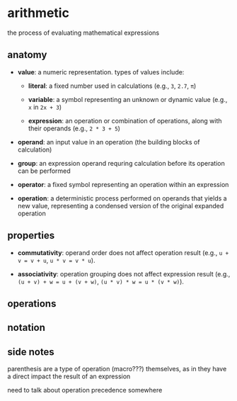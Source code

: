 # arithmetic

the process of evaluating mathematical expressions

## anatomy

- **value**: a numeric representation. types of values include:

  - **literal**: a fixed number used in calculations (e.g., `3`, `2.7`, `π`)
 
  - **variable**: a symbol representing an unknown or dynamic value (e.g., `x` in `2x + 3`)

  - **expression**: an operation or combination of operations, along with their operands  (e.g., `2 * 3 + 5`)
 
- **operand**: an input value in an operation (the building blocks of calculation)

- **group**: an expression operand requring calculation before its operation can be performed

- **operator**: a fixed symbol representing an operation within an expression

- **operation**: a deterministic process performed on operands that yields a new value, representing a condensed version of the original expanded operation

## properties

- **commutativity**: operand order does not affect operation result (e.g., `u + v = v + u`, `u * v = v * u`).

- **associativity**: operation grouping does not affect expression result (e.g., `(u + v) + w = u + (v + w)`, `(u * v) * w = u * (v * w)`).

## operations

<todo>

## notation

<todo>

## side notes

parenthesis are a type of operation (macro???) themselves, as in they have a direct impact the result of an expression

need to talk about operation precedence somewhere
